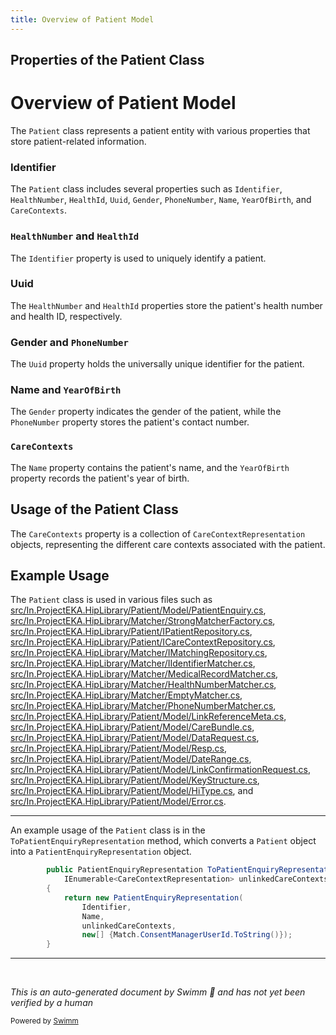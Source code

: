 ```yaml
---
title: Overview of Patient Model
---
```

## Properties of the Patient Class

# Overview of Patient Model

The <SwmToken path="src/In.ProjectEKA.HipLibrary/Patient/Model/Patient.cs" pos="1:8:8" line-data="namespace In.ProjectEKA.HipLibrary.Patient.Model">`Patient`</SwmToken> class represents a patient entity with various properties that store patient-related information.

### Identifier

The <SwmToken path="src/In.ProjectEKA.HipLibrary/Patient/Model/Patient.cs" pos="1:8:8" line-data="namespace In.ProjectEKA.HipLibrary.Patient.Model">`Patient`</SwmToken> class includes several properties such as <SwmToken path="src/In.ProjectEKA.HipLibrary/Patient/Model/Patient.cs" pos="29:1:1" line-data="                Identifier,">`Identifier`</SwmToken>, <SwmToken path="src/In.ProjectEKA.HipLibrary/Patient/Model/Patient.cs" pos="9:5:5" line-data="        public string HealthNumber { get; set; }">`HealthNumber`</SwmToken>, <SwmToken path="src/In.ProjectEKA.HipLibrary/Patient/Model/Patient.cs" pos="11:5:5" line-data="        public string HealthId { get; set; }">`HealthId`</SwmToken>, <SwmToken path="src/In.ProjectEKA.HipLibrary/Patient/Model/Patient.cs" pos="13:5:5" line-data="        public string Uuid { get; set; }">`Uuid`</SwmToken>, <SwmToken path="src/In.ProjectEKA.HipLibrary/Patient/Model/Patient.cs" pos="15:3:3" line-data="        public Gender? Gender { get; set; }">`Gender`</SwmToken>, <SwmToken path="src/In.ProjectEKA.HipLibrary/Patient/Model/Patient.cs" pos="17:5:5" line-data="        public string PhoneNumber { get; set; }">`PhoneNumber`</SwmToken>, <SwmToken path="src/In.ProjectEKA.HipLibrary/Patient/Model/Patient.cs" pos="30:1:1" line-data="                Name,">`Name`</SwmToken>, <SwmToken path="src/In.ProjectEKA.HipLibrary/Patient/Model/Patient.cs" pos="21:6:6" line-data="        public ushort? YearOfBirth { get; set; }">`YearOfBirth`</SwmToken>, and <SwmToken path="src/In.ProjectEKA.HipLibrary/Patient/Model/Patient.cs" pos="23:8:8" line-data="        public IEnumerable&lt;CareContextRepresentation&gt; CareContexts { get; set; }">`CareContexts`</SwmToken>.

### <SwmToken path="src/In.ProjectEKA.HipLibrary/Patient/Model/Patient.cs" pos="9:5:5" line-data="        public string HealthNumber { get; set; }">`HealthNumber`</SwmToken> and <SwmToken path="src/In.ProjectEKA.HipLibrary/Patient/Model/Patient.cs" pos="11:5:5" line-data="        public string HealthId { get; set; }">`HealthId`</SwmToken>

The <SwmToken path="src/In.ProjectEKA.HipLibrary/Patient/Model/Patient.cs" pos="29:1:1" line-data="                Identifier,">`Identifier`</SwmToken> property is used to uniquely identify a patient.

### Uuid

The <SwmToken path="src/In.ProjectEKA.HipLibrary/Patient/Model/Patient.cs" pos="9:5:5" line-data="        public string HealthNumber { get; set; }">`HealthNumber`</SwmToken> and <SwmToken path="src/In.ProjectEKA.HipLibrary/Patient/Model/Patient.cs" pos="11:5:5" line-data="        public string HealthId { get; set; }">`HealthId`</SwmToken> properties store the patient's health number and health ID, respectively.

### Gender and <SwmToken path="src/In.ProjectEKA.HipLibrary/Patient/Model/Patient.cs" pos="17:5:5" line-data="        public string PhoneNumber { get; set; }">`PhoneNumber`</SwmToken>

The <SwmToken path="src/In.ProjectEKA.HipLibrary/Patient/Model/Patient.cs" pos="13:5:5" line-data="        public string Uuid { get; set; }">`Uuid`</SwmToken> property holds the universally unique identifier for the patient.

### Name and <SwmToken path="src/In.ProjectEKA.HipLibrary/Patient/Model/Patient.cs" pos="21:6:6" line-data="        public ushort? YearOfBirth { get; set; }">`YearOfBirth`</SwmToken>

The <SwmToken path="src/In.ProjectEKA.HipLibrary/Patient/Model/Patient.cs" pos="15:3:3" line-data="        public Gender? Gender { get; set; }">`Gender`</SwmToken> property indicates the gender of the patient, while the <SwmToken path="src/In.ProjectEKA.HipLibrary/Patient/Model/Patient.cs" pos="17:5:5" line-data="        public string PhoneNumber { get; set; }">`PhoneNumber`</SwmToken> property stores the patient's contact number.

### <SwmToken path="src/In.ProjectEKA.HipLibrary/Patient/Model/Patient.cs" pos="23:8:8" line-data="        public IEnumerable&lt;CareContextRepresentation&gt; CareContexts { get; set; }">`CareContexts`</SwmToken>

The <SwmToken path="src/In.ProjectEKA.HipLibrary/Patient/Model/Patient.cs" pos="30:1:1" line-data="                Name,">`Name`</SwmToken> property contains the patient's name, and the <SwmToken path="src/In.ProjectEKA.HipLibrary/Patient/Model/Patient.cs" pos="21:6:6" line-data="        public ushort? YearOfBirth { get; set; }">`YearOfBirth`</SwmToken> property records the patient's year of birth.

## Usage of the Patient Class

The <SwmToken path="src/In.ProjectEKA.HipLibrary/Patient/Model/Patient.cs" pos="23:8:8" line-data="        public IEnumerable&lt;CareContextRepresentation&gt; CareContexts { get; set; }">`CareContexts`</SwmToken> property is a collection of <SwmToken path="src/In.ProjectEKA.HipLibrary/Patient/Model/Patient.cs" pos="26:3:3" line-data="            IEnumerable&lt;CareContextRepresentation&gt; unlinkedCareContexts)">`CareContextRepresentation`</SwmToken> objects, representing the different care contexts associated with the patient.

## Example Usage

The <SwmToken path="src/In.ProjectEKA.HipLibrary/Patient/Model/Patient.cs" pos="1:8:8" line-data="namespace In.ProjectEKA.HipLibrary.Patient.Model">`Patient`</SwmToken> class is used in various files such as <SwmPath>[src/In.ProjectEKA.HipLibrary/Patient/Model/PatientEnquiry.cs](src/In.ProjectEKA.HipLibrary/Patient/Model/PatientEnquiry.cs)</SwmPath>, <SwmPath>[src/In.ProjectEKA.HipLibrary/Matcher/StrongMatcherFactory.cs](src/In.ProjectEKA.HipLibrary/Matcher/StrongMatcherFactory.cs)</SwmPath>, <SwmPath>[src/In.ProjectEKA.HipLibrary/Patient/IPatientRepository.cs](src/In.ProjectEKA.HipLibrary/Patient/IPatientRepository.cs)</SwmPath>, <SwmPath>[src/In.ProjectEKA.HipLibrary/Patient/ICareContextRepository.cs](src/In.ProjectEKA.HipLibrary/Patient/ICareContextRepository.cs)</SwmPath>, <SwmPath>[src/In.ProjectEKA.HipLibrary/Matcher/IMatchingRepository.cs](src/In.ProjectEKA.HipLibrary/Matcher/IMatchingRepository.cs)</SwmPath>, <SwmPath>[src/In.ProjectEKA.HipLibrary/Matcher/IIdentifierMatcher.cs](src/In.ProjectEKA.HipLibrary/Matcher/IIdentifierMatcher.cs)</SwmPath>, <SwmPath>[src/In.ProjectEKA.HipLibrary/Matcher/MedicalRecordMatcher.cs](src/In.ProjectEKA.HipLibrary/Matcher/MedicalRecordMatcher.cs)</SwmPath>, <SwmPath>[src/In.ProjectEKA.HipLibrary/Matcher/HealthNumberMatcher.cs](src/In.ProjectEKA.HipLibrary/Matcher/HealthNumberMatcher.cs)</SwmPath>, <SwmPath>[src/In.ProjectEKA.HipLibrary/Matcher/EmptyMatcher.cs](src/In.ProjectEKA.HipLibrary/Matcher/EmptyMatcher.cs)</SwmPath>, <SwmPath>[src/In.ProjectEKA.HipLibrary/Matcher/PhoneNumberMatcher.cs](src/In.ProjectEKA.HipLibrary/Matcher/PhoneNumberMatcher.cs)</SwmPath>, <SwmPath>[src/In.ProjectEKA.HipLibrary/Patient/Model/LinkReferenceMeta.cs](src/In.ProjectEKA.HipLibrary/Patient/Model/LinkReferenceMeta.cs)</SwmPath>, <SwmPath>[src/In.ProjectEKA.HipLibrary/Patient/Model/CareBundle.cs](src/In.ProjectEKA.HipLibrary/Patient/Model/CareBundle.cs)</SwmPath>, <SwmPath>[src/In.ProjectEKA.HipLibrary/Patient/Model/DataRequest.cs](src/In.ProjectEKA.HipLibrary/Patient/Model/DataRequest.cs)</SwmPath>, <SwmPath>[src/In.ProjectEKA.HipLibrary/Patient/Model/Resp.cs](src/In.ProjectEKA.HipLibrary/Patient/Model/Resp.cs)</SwmPath>, <SwmPath>[src/In.ProjectEKA.HipLibrary/Patient/Model/DateRange.cs](src/In.ProjectEKA.HipLibrary/Patient/Model/DateRange.cs)</SwmPath>, <SwmPath>[src/In.ProjectEKA.HipLibrary/Patient/Model/LinkConfirmationRequest.cs](src/In.ProjectEKA.HipLibrary/Patient/Model/LinkConfirmationRequest.cs)</SwmPath>, <SwmPath>[src/In.ProjectEKA.HipLibrary/Patient/Model/KeyStructure.cs](src/In.ProjectEKA.HipLibrary/Patient/Model/KeyStructure.cs)</SwmPath>, <SwmPath>[src/In.ProjectEKA.HipLibrary/Patient/Model/HiType.cs](src/In.ProjectEKA.HipLibrary/Patient/Model/HiType.cs)</SwmPath>, and <SwmPath>[src/In.ProjectEKA.HipLibrary/Patient/Model/Error.cs](src/In.ProjectEKA.HipLibrary/Patient/Model/Error.cs)</SwmPath>.

<SwmSnippet path="/src/In.ProjectEKA.HipLibrary/Patient/Model/Patient.cs" line="25">

---

An example usage of the <SwmToken path="src/In.ProjectEKA.HipLibrary/Patient/Model/Patient.cs" pos="1:8:8" line-data="namespace In.ProjectEKA.HipLibrary.Patient.Model">`Patient`</SwmToken> class is in the <SwmToken path="src/In.ProjectEKA.HipLibrary/Patient/Model/Patient.cs" pos="25:5:5" line-data="        public PatientEnquiryRepresentation ToPatientEnquiryRepresentation(">`ToPatientEnquiryRepresentation`</SwmToken> method, which converts a <SwmToken path="src/In.ProjectEKA.HipLibrary/Patient/Model/Patient.cs" pos="1:8:8" line-data="namespace In.ProjectEKA.HipLibrary.Patient.Model">`Patient`</SwmToken> object into a <SwmToken path="src/In.ProjectEKA.HipLibrary/Patient/Model/Patient.cs" pos="25:3:3" line-data="        public PatientEnquiryRepresentation ToPatientEnquiryRepresentation(">`PatientEnquiryRepresentation`</SwmToken> object.

```c#
        public PatientEnquiryRepresentation ToPatientEnquiryRepresentation(
            IEnumerable<CareContextRepresentation> unlinkedCareContexts)
        {
            return new PatientEnquiryRepresentation(
                Identifier,
                Name,
                unlinkedCareContexts,
                new[] {Match.ConsentManagerUserId.ToString()});
        }
```

---

</SwmSnippet>

&nbsp;

*This is an auto-generated document by Swimm 🌊 and has not yet been verified by a human*

<SwmMeta version="3.0.0" repo-id="Z2l0aHViJTNBJTNBaGlwLXNlcnZpY2UlM0ElM0FTd2ltbS1EZW1v" repo-name="hip-service"><sup>Powered by [Swimm](/)</sup></SwmMeta>
